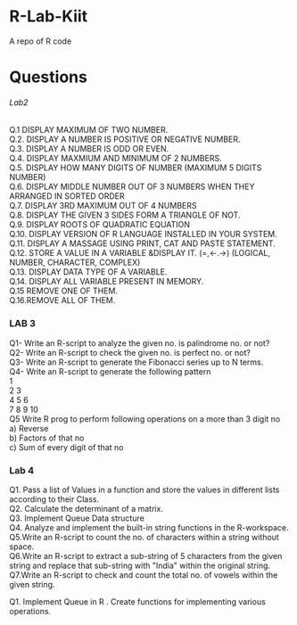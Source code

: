 # R-Lab-Kiit
A repo of R code 
<h1>Questions</h1>	
<p>
<h6>Lab2</h6>
Q.1	DISPLAY MAXIMUM OF TWO NUMBER.<br>
Q.2.	DISPLAY A NUMBER IS POSITIVE OR NEGATIVE NUMBER.<br>
Q.3.	DISPLAY A NUMBER IS ODD OR EVEN.<br>
Q.4.	DISPLAY MAXMIUM AND MINIMUM OF 2 NUMBERS.<br>
Q.5. 	DISPLAY HOW MANY DIGITS OF NUMBER (MAXIMUM 5 DIGITS NUMBER)<br>
Q.6. 	DISPLAY MIDDLE NUMBER OUT OF 3 NUMBERS WHEN THEY ARRANGED IN SORTED ORDER<br>
Q.7.	DISPLAY 3RD MAXIMUM OUT OF 4 NUMBERS<br>
Q.8. 	DISPLAY THE GIVEN 3 SIDES FORM A TRIANGLE OF NOT.<br>
Q.9.	DISPLAY ROOTS OF QUADRATIC EQUATION<br>
Q.10.	DISPLAY VERSION OF R LANGUAGE INSTALLED IN YOUR SYSTEM.<br>
Q.11.	DISPLAY A MASSAGE USING PRINT, CAT AND PASTE STATEMENT.	<br>
Q.12.	STORE A VALUE IN A VARIABLE &DISPLAY IT. (=,<-.->) (LOGICAL, NUMBER, CHARACTER, COMPLEX)<br>
Q.13.	DISPLAY DATA TYPE OF A VARIABLE.<br>
Q.14.	DISPLAY ALL VARIABLE PRESENT IN MEMORY.<br>
Q.15	REMOVE ONE OF THEM.<br>
Q.16.REMOVE ALL OF THEM.<br>


<p>
<h3>LAB 3</h3>
<p>
Q1- Write an R-script to analyze the given no. is palindrome no. or not?<br>
Q2- Write an R-script to check the given no. is perfect no. or not?<br>
Q3- Write an R-script to generate the Fibonacci series up to N terms.<br>
Q4- Write an R-script to generate the following pattern<br>
	1<br>
	2  3<br>
	4  5  6<br>
	7  8  9  10<br>
Q5 Write R prog to perform following operations on a more than 3 digit no<br>
a) Reverse<br>
b) Factors of that no<br>
c) Sum of every digit of that no<br>
<p>
<h3>Lab 4</h3>
<p>
Q1. Pass a list of Values in a function and store the values in different lists according to their Class.<br>
Q2. Calculate the determinant of a matrix.<br>
Q3. Implement Queue Data structure<br>
Q4. Analyze and implement the built-in string functions in the R-workspace.<br>
Q5.Write an R-script to count the no. of characters within a string without space.<br>
Q6.Write an R-script to extract a sub-string of 5 characters from the given string and replace that 	sub-string with "India" within the original string.<br>
Q7.Write an R-script to check and count the total no. of vowels within the given string.<br>
</p>

<p>
Q1. Implement Queue  in R . Create functions for implementing various operations.


</p>